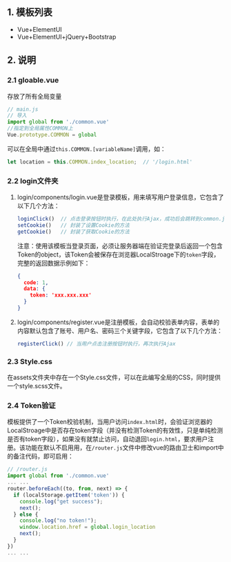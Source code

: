 ## 1. 模板列表
- Vue+ElementUI
- Vue+ElementUI+jQuery+Bootstrap

## 2. 说明
### 2.1 gloable.vue
存放了所有全局变量
```js
// main.js
// 导入
import global from './common.vue'
//指定到全局属性COMMON上
Vue.prototype.COMMON = global
```
可以在全局中通过`this.COMMON.[variableName]`调用，如：
```js
let location = this.COMMON.index_location;  // '/login.html'
```

### 2.2 login文件夹
1. login/components/login.vue是登录模板，用来填写用户登录信息，它包含了以下几个方法：
    ```js
    loginClick()  // 点击登录按钮时执行，在此处执行Ajax，成功后会跳转到common.js中设置的服务器主页路径
    setCookie()   // 封装了设置Cookie的方法
    getCookie()   // 封装了获取Cookie的方法
    ```

    注意：使用该模板当登录页面，必须让服务器端在验证完登录后返回一个包含Token的object，该Token会被保存在浏览器LocalStroage下的`token`字段，完整的返回数据示例如下：
    ```json
    {
      code: 1,
      data: {
        token: 'xxx.xxx.xxx'
      }
    }
    ```

2. login/components/register.vue是注册模板，会自动校验表单内容，表单的内容默认包含了账号、用户名、密码三个关键字段，它包含了以下几个方法：
    ```js
    registerClick() // 当用户点击注册按钮时执行，再次执行Ajax
    ```

### 2.3 Style.css
在assets文件夹中存在一个Style.css文件，可以在此编写全局的CSS，同时提供一个style.scss文件。

### 2.4 Token验证
模板提供了一个Token校验机制，当用户访问`index.html`时，会验证浏览器的LocalStroage中是否存在token字段（并没有检测Token的有效性，只是单纯检测是否有token字段），如果没有就禁止访问，自动退回`login.html`，要求用户注册。该功能在默认不启用用，在`/router.js`文件中修改vue的路由卫士和import中的备注代码，即可启用：
```js
// /router.js
import global from './common.vue'
... ...
router.beforeEach((to, from, next) => {
  if (localStorage.getItem('token')) {
    console.log("get success");
    next();
  } else {
    console.log("no token!");
    window.location.href = global.login_location
    next();
  }
})
... ...
```